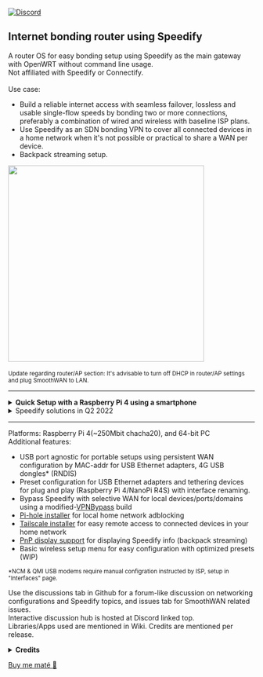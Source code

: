 [![Discord](https://badgen.net/discord/members/AxSSjpgwjx)](https://discord.gg/AxSSjpgwjx) 
## Internet bonding router using Speedify
A router OS for easy bonding setup using Speedify as the main gateway with OpenWRT without command line usage. <br>Not affiliated with Speedify or Connectify.<br>
<br>
Use case: 
- Build a reliable internet access with seamless failover, lossless and usable single-flow speeds by bonding two or more connections, preferably a combination of wired and wireless with baseline ISP plans.
- Use Speedify as an SDN bonding VPN to cover all connected devices in a home network when it's not possible or practical to share a WAN per device.  
- Backpack streaming setup.
  
<img src="https://raw.githubusercontent.com/TalalMash/SmoothWAN-web/main/smoothwan-illust.drawio.svg" width="400"/> <br>  
<sub>Update regarding router/AP section: It's advisable to turn off DHCP in router/AP settings and plug SmoothWAN to LAN.</sub>
  
 ***
  
<details>
  <summary><b>Quick Setup with a Raspberry Pi 4 using a smartphone</b></summary>
  
- Download and follow the instructions from "Releases" page to setup the microSD card. <br>
- Insert the micro SD card and power up the Pi.
- Connect your hardware in a similiar way to this example using USB ethernet adapters: <br>
<img src="https://github.com/TalalMash/SmoothWAN-web/raw/main/Basic%20Setup%20Guide%20assets/1a.svg" width="400"/> <br>
- The Pi is now broadcasting as a Wi-Fi access point for easy configuration, connect to "SmoothWAN Setup", password: "brassworld": <br>
<img src="https://github.com/TalalMash/SmoothWAN-web/raw/main/Basic%20Setup%20Guide%20assets/1.png" width="300"/> <br>
- Visit: http://172.17.17.2 there is no password set: <br>
<img src="https://github.com/TalalMash/SmoothWAN-web/raw/main/Basic%20Setup%20Guide%20assets/2.png" width="300"/> <br>
<img src="https://github.com/TalalMash/SmoothWAN-web/raw/main/Basic%20Setup%20Guide%20assets/3.png" width="300"/> <br>
- You will be greeted with brief instructions in the UI, setup Speedify: <br>
<img src="https://github.com/TalalMash/SmoothWAN-web/raw/main/Basic%20Setup%20Guide%20assets/4.png" width="300"/> <br>
- Click "Trigger Install/Update": <br>
<img src="https://github.com/TalalMash/SmoothWAN-web/raw/main/Basic%20Setup%20Guide%20assets/5.png" width="300"/> <br>
- Click "View Log" tab, it will show "Speedify is installed" at the end of the log after few seconds: <br>
<img src="https://github.com/TalalMash/SmoothWAN-web/raw/main/Basic%20Setup%20Guide%20assets/6.png" width="300"/> <br>
- Head to Status->Overview: <br>
<img src="https://github.com/TalalMash/SmoothWAN-web/raw/main/Basic%20Setup%20Guide%20assets/7.png" width="300"/> <br>
- Speedify app is now installed, login: <br>
<img src="https://github.com/TalalMash/SmoothWAN-web/raw/main/Basic%20Setup%20Guide%20assets/8.png" width="300"/> <br>
- Connect and configure a Wi-Fi AP/router if needed, the internal Wi-Fi of the Pi is poor for general use, connect using RPi4's Ethernet port to a configured AP/router [(more info)](https://github.com/TalalMash/SmoothWAN/discussions/18#discussioncomment-2521688): <br>
<img src="https://github.com/TalalMash/SmoothWAN-web/raw/main/Basic%20Setup%20Guide%20assets/2a.svg" width="300"/> <br>
- After connecting your mobile over the Wi-Fi AP/router, head over to Network->Wireless (Basic) and disable Pi's Wi-Fi: <br>
<img src="https://github.com/TalalMash/SmoothWAN-web/raw/main/Basic%20Setup%20Guide%20assets/9.png" width="300"/> <br>
<img src="https://github.com/TalalMash/SmoothWAN-web/raw/main/Basic%20Setup%20Guide%20assets/10.png" width="300"/> <br>
- Setup a password for SmoothWAN admin page in System->Administration <br>
- All done, enjoy a reliable internet. <br>

***

- <b>Extra</b>: to change the USB ports / WAN name, head to Interfaces->Multi-WAN USB: <br> 
<img src="https://github.com/TalalMash/SmoothWAN-web/raw/main/Basic%20Setup%20Guide%20assets/11.png" width="300"/> <br>
<img src="https://github.com/TalalMash/SmoothWAN-web/raw/main/Basic%20Setup%20Guide%20assets/12.png" width="300"/> <br>
<img src="https://github.com/TalalMash/SmoothWAN-web/raw/main/Basic%20Setup%20Guide%20assets/13.png" width="300"/> <br>

</details>

<details> 
<summary>Speedify solutions in Q2 2022</summary>

- Relatively affordable and does not require setting up a server. <br>
- Includes optimization for non-streaming services.  <br>
- Instant server region selection for region restricted services and multiple backup public servers. <br>
- SDN VPN: By having one exit IP address, connected network sessions are uninterrupted and implements flow control: sensitive streams packets are duplicated across WANs and prioritized for VoIP, video calls, streaming, and games for seamless failover and lossless connectivity even when combining lossy WANs. While non-sensitive streams packets are aggregated across WANs for the speed of the total combined WANs, and bulk downloads using single sockets are aggregated. Sensitive streams are also aggregated with high quality sources. <br>
- FEC using existing DTLS encryption. <br>
- Per WAN quality rating system that's based on jitter, latency, stability, and speed variations over a period of time to prevent an unstable WAN from impacting total aggregation performance. e.g WAN resume and suspend delay is increased on multiple failures, poor connections will be removed from aggregation and used for backup etc. <br>
- Per WAN VPN transport protocols for optimal connectivity when used with strict ISPs or poor middleboxes, used protocols: HTTPS(disguises as web browsing), UDP, TCP, TCP Multiple. <br>
- "TCP Multiple" transport protocol as known as parallel transfer sockets similiar to threaded download managers allows maximum speed to be achieved on high latency, lossy, and far region VPN servers (with loss based CCA host settings and out-of-order packets). Also circumvents poor ISP restrictions. <br>
- Quick packet aggregation weighing for largely asymmetric and heterogenous WANs. Slowly adapts to speed variations when using cellular/wireless. <br>
- No out of order packet delivery on aggregation, needed for single socket TCP connection performance. <br>
- An option for using a WAN for speed boosts only and backup only mode, data consumption usage depends on primary WAN quality rating in backup mode for seamless failover. <br>
- Switching critical settings such as protocols, modes, and adding or removing WANs without disruption. <br>
- TCP transport modes implements pacing for low RTT and low TCP-over-TCP overhead. <br>

  
</details>
  
 ***
  
Platforms: Raspberry Pi 4(~250Mbit chacha20), and 64-bit PC
<br>
Additional features: 
-  USB port agnostic for portable setups using persistent WAN configuration by MAC-addr for USB Ethernet adapters, 4G USB dongles* (RNDIS)  
-  Preset configuration for USB Ethernet adapters and tethering devices for plug and play (Raspberry Pi 4/NanoPi R4S) with interface renaming.  
-  Bypass Speedify with selective WAN for local devices/ports/domains using a modified-[VPNBypass](https://docs.openwrt.melmac.net/vpnbypass/) build 
-  [Pi-hole installer](https://github.com/TalalMash/SmoothWAN/wiki/Setting-up-Pi-hole) for local home network adblocking  
-  [Tailscale installer](https://github.com/TalalMash/SmoothWAN/wiki/Setting-up-Tailscale) for easy remote access to connected devices in your home network  
-  [PnP display support](https://github.com/TalalMash/SmoothWAN/wiki/Setting-up-OLED-display-for-stats-(RPi4)) for displaying Speedify info (backpack streaming)  
-  Basic wireless setup menu for easy configuration with optimized presets (WIP)  
  
<sub>*NCM & QMI USB modems require manual configration instructed by ISP, setup in "Interfaces" page.</sub>


Use the discussions tab in Github for a forum-like discussion on networking configurations and Speedify topics, and issues tab for SmoothWAN related issues.  
Interactive discussion hub is hosted at Discord linked top. <br>
Libraries/Apps used are mentioned in Wiki. Credits are mentioned per release. <br>

<details> 
  <summary><b>Credits</b></summary>
  @: Github - d@: Discord - a@:anonymous <br>
  <b>Testers(a-z):</b>  <br>
  @bt61 d@FloppyDisk @hle5128 d@pedro84 d@sqlazer <br>
  <b>Donors(a-z):</b>  <br>
  @bt61 d@FloppyDisk @hle5128 d@mattmatt a@Max** d@pedro84 a@Ron** d@sqlazer <br>
</details>

[Buy me maté 🧉](https://www.paypal.com/paypalme/talalmsb/1)
